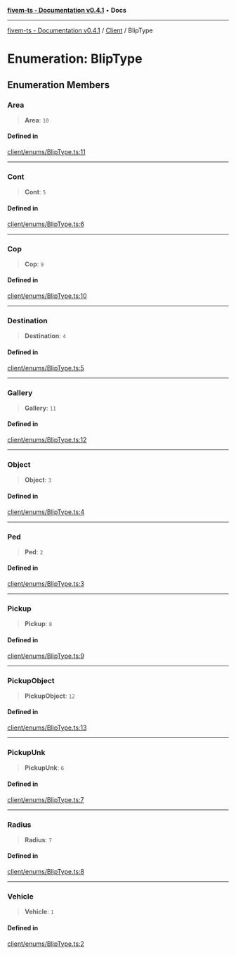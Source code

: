 [**fivem-ts - Documentation v0.4.1**](../../../README.md) • **Docs**

***

[fivem-ts - Documentation v0.4.1](../../../README.md) / [Client](../README.md) / BlipType

# Enumeration: BlipType

## Enumeration Members

### Area

> **Area**: `10`

#### Defined in

[client/enums/BlipType.ts:11](https://github.com/Purpose-Dev/fivem-ts/blob/af9f57481b70813a163451854c2103aaaed13195/src/client/enums/BlipType.ts#L11)

***

### Cont

> **Cont**: `5`

#### Defined in

[client/enums/BlipType.ts:6](https://github.com/Purpose-Dev/fivem-ts/blob/af9f57481b70813a163451854c2103aaaed13195/src/client/enums/BlipType.ts#L6)

***

### Cop

> **Cop**: `9`

#### Defined in

[client/enums/BlipType.ts:10](https://github.com/Purpose-Dev/fivem-ts/blob/af9f57481b70813a163451854c2103aaaed13195/src/client/enums/BlipType.ts#L10)

***

### Destination

> **Destination**: `4`

#### Defined in

[client/enums/BlipType.ts:5](https://github.com/Purpose-Dev/fivem-ts/blob/af9f57481b70813a163451854c2103aaaed13195/src/client/enums/BlipType.ts#L5)

***

### Gallery

> **Gallery**: `11`

#### Defined in

[client/enums/BlipType.ts:12](https://github.com/Purpose-Dev/fivem-ts/blob/af9f57481b70813a163451854c2103aaaed13195/src/client/enums/BlipType.ts#L12)

***

### Object

> **Object**: `3`

#### Defined in

[client/enums/BlipType.ts:4](https://github.com/Purpose-Dev/fivem-ts/blob/af9f57481b70813a163451854c2103aaaed13195/src/client/enums/BlipType.ts#L4)

***

### Ped

> **Ped**: `2`

#### Defined in

[client/enums/BlipType.ts:3](https://github.com/Purpose-Dev/fivem-ts/blob/af9f57481b70813a163451854c2103aaaed13195/src/client/enums/BlipType.ts#L3)

***

### Pickup

> **Pickup**: `8`

#### Defined in

[client/enums/BlipType.ts:9](https://github.com/Purpose-Dev/fivem-ts/blob/af9f57481b70813a163451854c2103aaaed13195/src/client/enums/BlipType.ts#L9)

***

### PickupObject

> **PickupObject**: `12`

#### Defined in

[client/enums/BlipType.ts:13](https://github.com/Purpose-Dev/fivem-ts/blob/af9f57481b70813a163451854c2103aaaed13195/src/client/enums/BlipType.ts#L13)

***

### PickupUnk

> **PickupUnk**: `6`

#### Defined in

[client/enums/BlipType.ts:7](https://github.com/Purpose-Dev/fivem-ts/blob/af9f57481b70813a163451854c2103aaaed13195/src/client/enums/BlipType.ts#L7)

***

### Radius

> **Radius**: `7`

#### Defined in

[client/enums/BlipType.ts:8](https://github.com/Purpose-Dev/fivem-ts/blob/af9f57481b70813a163451854c2103aaaed13195/src/client/enums/BlipType.ts#L8)

***

### Vehicle

> **Vehicle**: `1`

#### Defined in

[client/enums/BlipType.ts:2](https://github.com/Purpose-Dev/fivem-ts/blob/af9f57481b70813a163451854c2103aaaed13195/src/client/enums/BlipType.ts#L2)
